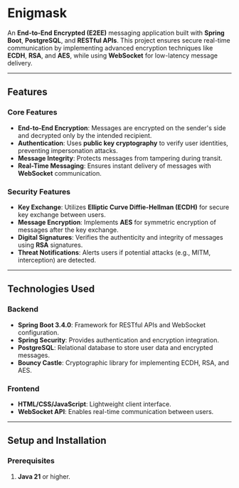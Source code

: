 # Enigmask
An **End-to-End Encrypted (E2EE)** messaging application built with **Spring Boot**, 
**PostgreSQL**, and **RESTful APIs**. This project ensures secure real-time communication by implementing advanced 
encryption techniques like **ECDH**, **RSA**, and **AES**, while using **WebSocket** for low-latency message delivery.

---

## **Features**

### **Core Features**
- **End-to-End Encryption**: Messages are encrypted on the sender's side and decrypted only by the intended recipient.
- **Authentication**: Uses **public key cryptography** to verify user identities, preventing impersonation attacks.
- **Message Integrity**: Protects messages from tampering during transit.
- **Real-Time Messaging**: Ensures instant delivery of messages with **WebSocket** communication.

### **Security Features**
- **Key Exchange**: Utilizes **Elliptic Curve Diffie-Hellman (ECDH)** for secure key exchange between users.
- **Message Encryption**: Implements **AES** for symmetric encryption of messages after the key exchange.
- **Digital Signatures**: Verifies the authenticity and integrity of messages using **RSA** signatures.
- **Threat Notifications**: Alerts users if potential attacks (e.g., MITM, interception) are detected.

---

## **Technologies Used**

### **Backend**
- **Spring Boot 3.4.0**: Framework for RESTful APIs and WebSocket configuration.
- **Spring Security**: Provides authentication and encryption integration.
- **PostgreSQL**: Relational database to store user data and encrypted messages.
- **Bouncy Castle**: Cryptographic library for implementing ECDH, RSA, and AES.

### **Frontend**
- **HTML/CSS/JavaScript**: Lightweight client interface.
- **WebSocket API**: Enables real-time communication between users.

---

## **Setup and Installation**

### **Prerequisites**
1. **Java 21** or higher.


